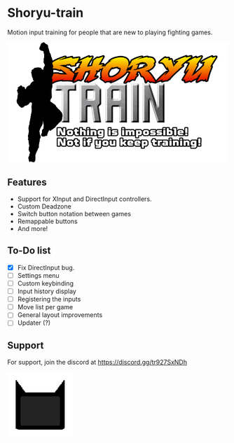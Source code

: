 
# Shoryu-train

Motion input training for people that are new to playing fighting games.



![Logo](https://github.com/r00tkitty/files/blob/main/branding/shoryutrain/shryu.png?raw=true)


## Features

- Support for XInput and DirectInput controllers.
- Custom Deadzone
- Switch button notation between games
- Remappable buttons
- And more!

## To-Do list
- [x]  Fix DirectInput bug.
- [ ]  Settings menu
- [ ]  Custom keybinding
- [ ]  Input history display
- [ ]  Registering the inputs
- [ ]  Move list per game
- [ ]  General layout improvements
- [ ]  Updater (?)
## Support

For support, join the discord at https://discord.gg/tr927SxNDh

![Logo](https://github.com/r00tkitty/files/blob/main/branding/WhiskerVision.png?raw=true)


